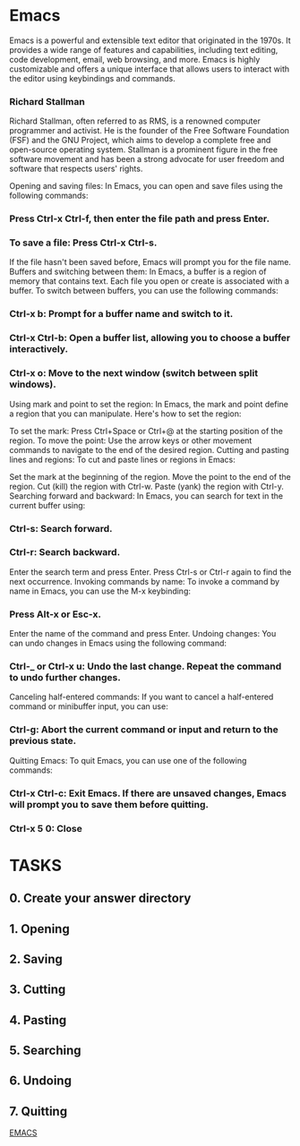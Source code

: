  # Emacs 

Emacs is a powerful and extensible text editor that originated in the 1970s. It provides a wide range of features and capabilities, including text editing, code development, email, web browsing, and more. Emacs is highly customizable and offers a unique interface that allows users to interact with the editor using keybindings and commands.

### Richard Stallman 
Richard Stallman, often referred to as RMS, is a renowned computer programmer and activist. He is the founder of the Free Software Foundation (FSF) and the GNU Project, which aims to develop a complete free and open-source operating system. Stallman is a prominent figure in the free software movement and has been a strong advocate for user freedom and software that respects users' rights.

Opening and saving files: In Emacs, you can open and save files using the following commands:

### Press Ctrl-x Ctrl-f, then enter the file path and press Enter.
### To save a file: Press Ctrl-x Ctrl-s. 
If the file hasn't been saved before, Emacs will prompt you for the file name.
Buffers and switching between them: In Emacs, a buffer is a region of memory that contains text. Each file you open or create is associated with a buffer. To switch between buffers, you can use the following commands:

### Ctrl-x b: Prompt for a buffer name and switch to it.
### Ctrl-x Ctrl-b: Open a buffer list, allowing you to choose a buffer interactively.
### Ctrl-x o: Move to the next window (switch between split windows).
Using mark and point to set the region: In Emacs, the mark and point define a region that you can manipulate. Here's how to set the region:

To set the mark: Press Ctrl+Space or Ctrl+@ at the starting position of the region.
To move the point: Use the arrow keys or other movement commands to navigate to the end of the desired region.
Cutting and pasting lines and regions: To cut and paste lines or regions in Emacs:

Set the mark at the beginning of the region.
Move the point to the end of the region.
Cut (kill) the region with Ctrl-w.
Paste (yank) the region with Ctrl-y.
Searching forward and backward: In Emacs, you can search for text in the current buffer using:

### Ctrl-s: Search forward.
### Ctrl-r: Search backward.
Enter the search term and press Enter. Press Ctrl-s or Ctrl-r again to find the next occurrence.
Invoking commands by name: To invoke a command by name in Emacs, you can use the M-x keybinding:

### Press Alt-x or Esc-x.
Enter the name of the command and press Enter.
Undoing changes: You can undo changes in Emacs using the following command:

### Ctrl-_ or Ctrl-x u: Undo the last change. Repeat the command to undo further changes.
Canceling half-entered commands: If you want to cancel a half-entered command or minibuffer input, you can use:

### Ctrl-g: Abort the current command or input and return to the previous state.
Quitting Emacs: To quit Emacs, you can use one of the following commands:

### Ctrl-x Ctrl-c: Exit Emacs. If there are unsaved changes, Emacs will prompt you to save them before quitting.
### Ctrl-x 5 0: Close

# TASKS

## 0. Create your answer directory
## 1. Opening
## 2. Saving
## 3. Cutting
## 4. Pasting
## 5. Searching
## 6. Undoing
## 7. Quitting

[EMACS](https://intranet.hbtn.io/projects/2437)

